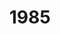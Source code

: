 ---
title: '1985'
countries:
- country: AUT
  indice: 0.3240369316772709
- country: DNK
  indice: 0.36567211504950686
- country: FIN
  indice: 0.3059967185338495
- country: FRA
  indice: 0.38436268693649395
- country: KOR
  indice: 0.2624669574482876
- country: NLD
  indice: 0.3638064630021144
- country: NZL
  indice: 0.33547526673132877
- country: NOR
  indice: 0.3254830203602742
- country: SWE
  indice: 0.336452151659753
- country: CHN
  indice: 0.18832225630538527
---